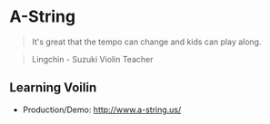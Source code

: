 # A-String

> It's great that the tempo can change and kids can play along.

> Lingchin - Suzuki Violin Teacher


## Learning Voilin
  * Production/Demo: http://www.a-string.us/
